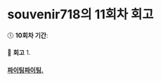 # souvenir718의 11회차 회고
:clock5: **10회차 기간**: 

:pencil: **회고**
1. 

#### [파이팅파이팅.](https://eloquent-knuth-c533eb.netlify.app/#/)
